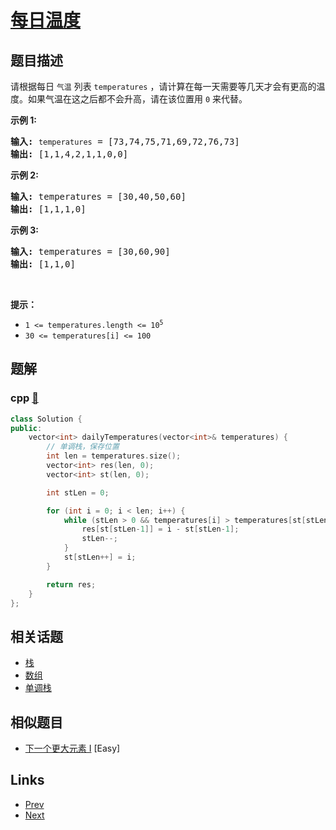 
# [每日温度](https://leetcode-cn.com/problems/daily-temperatures)

## 题目描述

<p>请根据每日 <code>气温</code> 列表 <code>temperatures</code> ，<span style="font-size:10.5pt"><span style="font-family:Calibri"><span style="font-size:10.5000pt"><span style="font-family:宋体"><font face="宋体">请计算在每一天需要等几天才会有更高的温度</font></span></span></span></span>。如果气温在这之后都不会升高，请在该位置用 <code>0</code> 来代替。</p>

<p><strong>示例 1:</strong></p>

<pre>
<strong>输入:</strong> <code>temperatures</code> = [73,74,75,71,69,72,76,73]
<strong>输出:</strong> [1,1,4,2,1,1,0,0]
</pre>

<p><strong>示例 2:</strong></p>

<pre>
<strong>输入:</strong> temperatures = [30,40,50,60]
<strong>输出:</strong> [1,1,1,0]
</pre>

<p><strong>示例 3:</strong></p>

<pre>
<strong>输入:</strong> temperatures = [30,60,90]
<strong>输出: </strong>[1,1,0]</pre>

<p> </p>

<p><strong>提示：</strong></p>

<ul>
	<li><code>1 <= temperatures.length <= 10<sup>5</sup></code></li>
	<li><code>30 <= temperatures[i] <= 100</code></li>
</ul>


## 题解

### cpp [🔗](daily-temperatures.cpp) 
```cpp
class Solution {
public:
    vector<int> dailyTemperatures(vector<int>& temperatures) {
        // 单调栈，保存位置
        int len = temperatures.size();
        vector<int> res(len, 0);
        vector<int> st(len, 0);

        int stLen = 0;

        for (int i = 0; i < len; i++) {
            while (stLen > 0 && temperatures[i] > temperatures[st[stLen-1]]) {
                res[st[stLen-1]] = i - st[stLen-1];
                stLen--;
            }
            st[stLen++] = i;
        }

        return res;
    }
};
```


## 相关话题

- [栈](https://leetcode-cn.com/tag/stack) 
- [数组](https://leetcode-cn.com/tag/array) 
- [单调栈](https://leetcode-cn.com/tag/monotonic-stack) 


## 相似题目

- [下一个更大元素 I](../next-greater-element-i/README.md)  [Easy] 


## Links

- [Prev](../redundant-connection/README.md) 
- [Next](../maximum-depth-of-n-ary-tree/README.md) 


